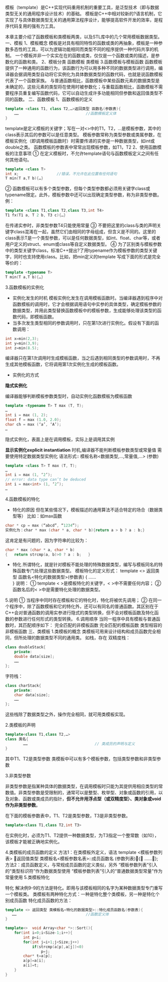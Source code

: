 模板（template）是C++实现代码重用机制的重要工具，是泛型技术（即与数据类型无关的通用程序设计技术）的基础。
模板是C++中相对较新的?语言机制，它实现了与具体数据类型无关的通用算法程序设计，能够提高软件开发的效率，是程序代码复用的强有力工具。 

本章主要介绍了函数模板和类模板两类，以及STL库中的几个常用模板数据类型。
一、模板 
1、模板概念
模板是对具有相同特性的函数或类的再抽象，模板是一种参数多态性的工具，可以为逻辑功能相同而类型不同的程序提供一种代码共享的机制。
一个模板并非一个实实在在的函数或类，仅仅是一个函数或类的描述，是参数化的函数和类。
2、模板分类
函数模板
类模板
3.函数模板与模板函数
函数模板提供了一种通用的函数行为，该函数行为可以用多种不同的数据类型进行调用，编译器会据调用类型自动将它实例化为具体数据类型的函数代码，也就是说函数模板代表了一个函数家族。
与普通函数相比，函数模板中某些函数元素的数据类型是未确定的，这些元素的类型将在使用时被参数化；与重载函数相比，函数模板不需要程序员重复编写函数代码，它可以自动生成许多功能相同但参数和返回值类型不同的函数。
二、函数模板
1、函数模板的定义
```c++
template <class T1, class T2,…>返回类型 函数名(参数表){
   	…… 								//函数模板定义体
}
```
template是定义模板的关键字；写在一对<>中的T1，T2，…是模板参数，其中的class表示其后的参数可以是任意类型。
模板参数常称为类型参数或类属参数，在模板实例化（即调用模板函数时）时需要传递的实参是一种数据类型，如int或double之类。
函数模板的参数表中常常出现模板参数，如T1，T2
2、使用函数模板的注意事项
① 在定义模板时，不允许template语句与函数模板定义之间有任何其他语句。
```c++
template <class T>
int x;                 //错误，不允许在此位置有任何语句
T min(T a,T b){…}
```
② 函数模板可以有多个类型参数，但每个类型参数都必须用关键字class或typename限定。此外，模板参数中还可以出现确定类型参数，称为非类型参数。例：
```c++
template <class T1,class T2,class T3,int T4>
T1 fx(T1 a, T 2 b, T3 c){…}
```
在传递实参时，非类型参数T4只能使用常量
③ 不要把这里的class与类的声明关键字class混淆在一起，虽然它们由相同的字母组成，但含义是不同的。这里的class表示T是一个类型参数，可以是任何数据类型，如int、float、char等，或者用户定义的struct、enum或class等自定义数据类型。
④ 为了区别类与模板参数中的类型关键字class，标准C++提出?了用typename作为模板参数的类型关键字，同时也支持使用class。比如，把min定义的template <class T>写成下面的形式是完全等价的：
```c++
template <typename T> 
T min(T a,T b){…}
```

3.函数模板的实例化
- 实例化发生的时机
模板实例化发生在调用模板函数时。当编译器遇到程序中对函数模板的调用时，它才会根据调用语句中实参的具体类型，确定模板参数的数据类型，并用此类型替换函数模板中的模板参数，生成能够处理该类型的函数代码，即模板函数。
- 当多次发生类型相同的参数调用时，只在第1次进行实例化。假设有下面的函数调用：
```c++
int x=min(2,3);     
int y=min(3,9);
int z=min(8.5);
```
编译器只在第1次调用时生成模板函数，当之后遇到相同类型的参数调用时，不再生成其他模板函数，它将调用第1次实例化生成的模板函数。

- 实例化的方式

**隐式实例化**

编译器能够判断模板参数类型时，自动实例化函数模板为模板函数
```c++
template <typename T> T max (T, T);
…
int i = max (1, 2); 
float f = max (1.0, 2.0);
char ch = max (‘a’, ‘A’);
…
```
隐式实例化，表面上是在调用模板，实际上是调用其实例

**显示实例化explicit instantiation**
时机,编译器不能判断模板参数类型或常量值
需要使用特定数据类型实例化
语法形式::
模板名称<数据类型,…,常量值,…> (参数)
```c++
template <class T> T max (T, T);
…
int i = max (1, ‘2’); 
// error: data type can’t be deduced
int i = max<int> (1, ‘2’);
…
```
4.函数模板的特化
- 特化的原因
但在某些情况下，模板描述的通用算法不适合特定的场合（数据类型等）
比如：如max函数
```c++
char * cp = max (“abcd”, “1234”);
实例化为：char * max (char * a, char * b){return a > b ? a : b;}
```
这肯定是有问题的，因为字符串的比较为：
```c++
char * max (char * a, char * b)
{	return strcmp(a, b)>0 ? a : b;   }
```
- 特化
所谓特化，就是针对模板不能处理的特殊数据类型，编写与模板同名的特殊函数专门处理这些数据类型。
模板特化的定义形式：
template <> 返回类型 函数名<特化的数据类型>(参数表) {
		…… 							
}
说明：
① template < >是模板特化的关键字，< >中不需要任何内容；
② 函数名后的< >中是需要特化处理的数据类型。

5.说明
① 当程序中同时存在模板和它的特化时，特化将被优先调用；
② 在同一个程序中，除了函数模板和它的特化外，还可以有同名的普通函数。其区别在于C++会对普通函数的调用实参进行隐式的类型转换，但不会对模板函数及特化函数的参数进行任何形式的类型转换。
6.调用顺序
当同一程序中具有模板与普通函数时，其匹配顺序如下：
完全匹配的非模板函数
完全匹配的模板函数
类型相容的非模板函数
三、类模板
1.类模板的概念
类模板可用来设计结构和成员函数完全相同，但所处理的数据类型不同的通用类。
如栈，存在
双精度栈：
```c++
class doubleStack{
    private:
    double data[size];
    ……
};
```
字符栈：
```c++
class charStack{
    private:
    char data[size];
    ……
};
```
这些栈除了数据类型之外，操作完全相同，就可用类模板实现。

2.类模板的声明
```c++
template<class T1,class T2,…>
class 类名{
    	……								// 类成员的声明与定义
}
```
其中T1、T2是类型参数
类模板中可以有多个模板参数，包括类型参数和非类型参数

3.非类型参数

非类型参数是指某种具体的数据类型，在调用模板时只能为其提供用相应类型的常数值。非类型参数是受限制的，通常可以是整型、枚举型、对象或函数的引用，以及对象、函数或类成员的指针，**但不允许用浮点型（或双精度型）、类对象或void作为非类型参数**。

在下面的模板参数表中，T1、T2是类型参数，T3是非类型参数。
```c++
template<class T1,class T2,int T3>
```
在实例化时，必须为T1、T2提供一种数据类型，为T3指定一个整常数（如10），该模板才能被正确地实例化。

4.类模板的成员函数的定义
方法1：在类模板外定义，语法
template <模板参数列表> 返回值类型 类模板名<模板参数名表>::成员函数名 (参数列表){	……};
方法2：成员函数定义，与常规成员函数的定义类似，另外
“模板参数列表”引入的“类型标识符”作为数据类型使用
“模板参数列表”引入的“普通数据类型常量”作为常量使用
5.类模板特化

特化
解决例9-9的方法是特化。即用与该模板相同的名字为某种数据类型专门重写一个模板类。 
类模板有两种特化方式：一种是特化整个类模板，另一种是特化个别成员函数 
特化成员函数的方法：
```c++
template <> 返回类型 类模板名<特化的数据类型>::特化成员函数名(参数表){
   …… 								//函数定义体
}
```

```c++
template<>  void Array<char *>::Sort(){
    for(int i=0;i<Size-1;i++){
        int p=i;
        for(int j=i+1;j<Size;j++)
            if(strcmp(a[p],a[j])<0)
                p=j;
        char* t=a[p];
        a[p]=a[i];
        a[i]=t;
    }
}
```